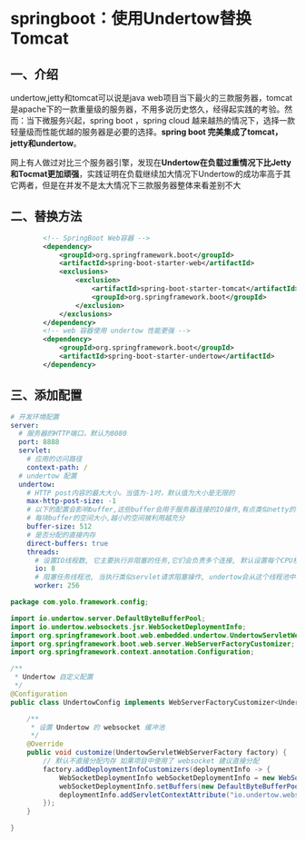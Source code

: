 # springboot：使用Undertow替换Tomcat

## 一、介绍

undertow,jetty和tomcat可以说是java web项目当下最火的三款服务器，tomcat是apache下的一款重量级的服务器，不用多说历史悠久，经得起实践的考验。然而：当下微服务兴起，spring boot ，spring cloud 越来越热的情况下，选择一款轻量级而性能优越的服务器是必要的选择。**spring boot 完美集成了tomcat，jetty和undertow**。

​    网上有人做过对比三个服务器引擎，发现在**Undertow在负载过重情况下比Jetty和Tocmat更加顽强**，实践证明在负载继续加大情况下Undertow的成功率高于其它两者，但是在并发不是太大情况下三款服务器整体来看差别不大

## 二、替换方法

```xml
        <!-- SpringBoot Web容器 -->
        <dependency>
            <groupId>org.springframework.boot</groupId>
            <artifactId>spring-boot-starter-web</artifactId>
            <exclusions>
                <exclusion>
                    <artifactId>spring-boot-starter-tomcat</artifactId>
                    <groupId>org.springframework.boot</groupId>
                </exclusion>
            </exclusions>
        </dependency>
        <!-- web 容器使用 undertow 性能更强 -->
        <dependency>
            <groupId>org.springframework.boot</groupId>
            <artifactId>spring-boot-starter-undertow</artifactId>
        </dependency>
```

## 三、添加配置

```yml
# 开发环境配置
server:
  # 服务器的HTTP端口，默认为8080
  port: 8888
  servlet:
    # 应用的访问路径
    context-path: /
  # undertow 配置
  undertow:
    # HTTP post内容的最大大小。当值为-1时，默认值为大小是无限的
    max-http-post-size: -1
    # 以下的配置会影响buffer,这些buffer会用于服务器连接的IO操作,有点类似netty的池化内存管理
    # 每块buffer的空间大小,越小的空间被利用越充分
    buffer-size: 512
    # 是否分配的直接内存
    direct-buffers: true
    threads:
      # 设置IO线程数, 它主要执行非阻塞的任务,它们会负责多个连接, 默认设置每个CPU核心一个线程
      io: 8
      # 阻塞任务线程池, 当执行类似servlet请求阻塞操作, undertow会从这个线程池中取得线程,它的值设置取决于系统的负载
      worker: 256
```

```java
package com.yolo.framework.config;

import io.undertow.server.DefaultByteBufferPool;
import io.undertow.websockets.jsr.WebSocketDeploymentInfo;
import org.springframework.boot.web.embedded.undertow.UndertowServletWebServerFactory;
import org.springframework.boot.web.server.WebServerFactoryCustomizer;
import org.springframework.context.annotation.Configuration;

/**
 * Undertow 自定义配置
 */
@Configuration
public class UndertowConfig implements WebServerFactoryCustomizer<UndertowServletWebServerFactory> {

    /**
     * 设置 Undertow 的 websocket 缓冲池
     */
    @Override
    public void customize(UndertowServletWebServerFactory factory) {
        // 默认不直接分配内存 如果项目中使用了 websocket 建议直接分配
        factory.addDeploymentInfoCustomizers(deploymentInfo -> {
            WebSocketDeploymentInfo webSocketDeploymentInfo = new WebSocketDeploymentInfo();
            webSocketDeploymentInfo.setBuffers(new DefaultByteBufferPool(false, 512));
            deploymentInfo.addServletContextAttribute("io.undertow.websockets.jsr.WebSocketDeploymentInfo", webSocketDeploymentInfo);
        });
    }

}
```

